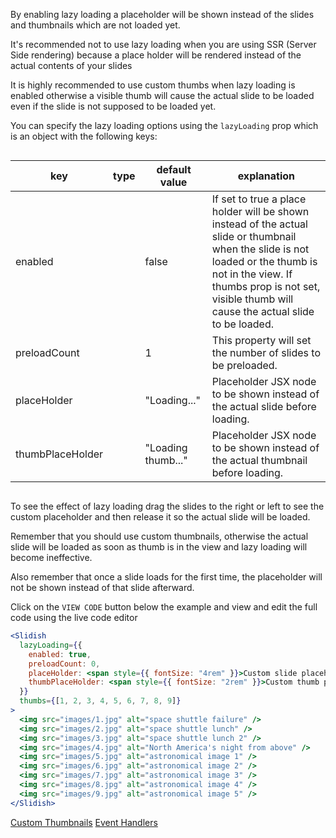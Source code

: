 By enabling lazy loading a placeholder will be shown instead of the slides and thumbnails which are not loaded yet.

It's recommended not to use lazy loading when you are using SSR (Server Side rendering) because a place holder will be
rendered instead of the actual contents of your slides

It is highly recommended to use custom thumbs when lazy loading is enabled otherwise a visible thumb will cause the
actual slide to be loaded even if the slide is not supposed to be loaded yet.

You can specify the lazy loading options using the `lazyLoading` prop which is an object with the following keys:

<div style="overflow-x: auto;">

| key              | type | default value      | explanation                                                                                                                                                                                                                           |
| ---------------- | ---- | ------------------ | ------------------------------------------------------------------------------------------------------------------------------------------------------------------------------------------------------------------------------------- |
| enabled          |      | false              | If set to true a place holder will be shown instead of the actual slide or thumbnail when the slide is not loaded or the thumb is not in the view. If thumbs prop is not set, visible thumb will cause the actual slide to be loaded. |
| preloadCount     |      | 1                  | This property will set the number of slides to be preloaded.                                                                                                                                                                          |
| placeHolder      |      | "Loading..."       | Placeholder JSX node to be shown instead of the actual slide before loading.                                                                                                                                                          |
| thumbPlaceHolder |      | "Loading thumb..." | Placeholder JSX node to be shown instead of the actual thumbnail before loading.                                                                                                                                                      |

</div>

To see the effect of lazy loading drag the slides to the right or left to see the custom placeholder and then release it
so the actual slide will be loaded.

Remember that you should use custom thumbnails, otherwise the actual slide will be loaded as soon as thumb is in the
view and lazy loading will become ineffective.

Also remember that once a slide loads for the first time, the placeholder will not be shown instead of that slide
afterward.

Click on the `VIEW CODE` button below the example and view and edit the full code using the live code editor

```jsx
<Slidish
  lazyLoading={{
    enabled: true,
    preloadCount: 0,
    placeHolder: <span style={{ fontSize: "4rem" }}>Custom slide placeholder</span>,
    thumbPlaceHolder: <span style={{ fontSize: "2rem" }}>Custom thumb placeholder</span>,
  }}
  thumbs={[1, 2, 3, 4, 5, 6, 7, 8, 9]}
>
  <img src="images/1.jpg" alt="space shuttle failure" />
  <img src="images/2.jpg" alt="space shuttle lunch" />
  <img src="images/3.jpg" alt="space shuttle lunch 2" />
  <img src="images/4.jpg" alt="North America's night from above" />
  <img src="images/5.jpg" alt="astronomical image 1" />
  <img src="images/6.jpg" alt="astronomical image 2" />
  <img src="images/7.jpg" alt="astronomical image 3" />
  <img src="images/8.jpg" alt="astronomical image 4" />
  <img src="images/9.jpg" alt="astronomical image 5" />
</Slidish>
```

<a class="previous-section" href="#/Documentation/Custom%20Thumbnails">Custom Thumbnails</a>
<a class="next-section" href="#/Documentation/Event%20Handlers">Event Handlers</a>
